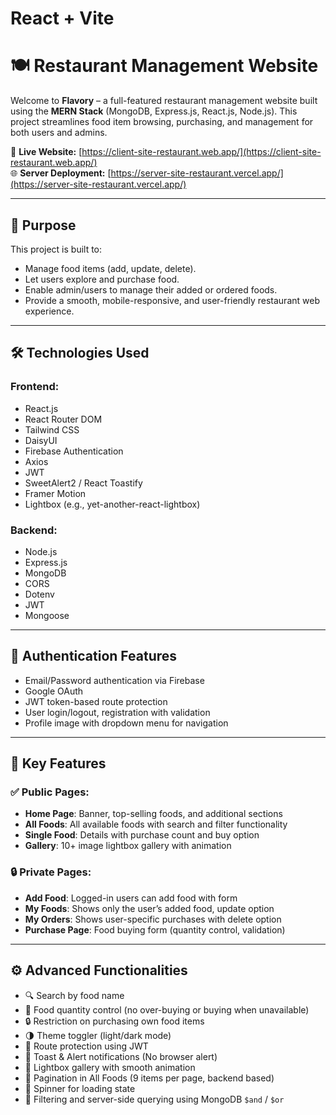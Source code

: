 # React + Vite

# 🍽️ Restaurant Management Website

Welcome to **Flavory** – a full-featured restaurant management website built using the **MERN Stack** (MongoDB, Express.js, React.js, Node.js). This project streamlines food item browsing, purchasing, and management for both users and admins.

🔗 **Live Website:** [https://client-site-restaurant.web.app/](https://client-site-restaurant.web.app/)  
🌐 **Server Deployment:** [https://server-site-restaurant.vercel.app/](https://server-site-restaurant.vercel.app/)

---

## 📌 Purpose

This project is built to:
- Manage food items (add, update, delete).
- Let users explore and purchase food.
- Enable admin/users to manage their added or ordered foods.
- Provide a smooth, mobile-responsive, and user-friendly restaurant web experience.

---

## 🛠️ Technologies Used

### Frontend:
- React.js
- React Router DOM
- Tailwind CSS
- DaisyUI
- Firebase Authentication
- Axios
- JWT
- SweetAlert2 / React Toastify
- Framer Motion
- Lightbox (e.g., yet-another-react-lightbox)

### Backend:
- Node.js
- Express.js
- MongoDB
- CORS
- Dotenv
- JWT
- Mongoose

---

## 🔐 Authentication Features

- Email/Password authentication via Firebase
- Google OAuth
- JWT token-based route protection
- User login/logout, registration with validation
- Profile image with dropdown menu for navigation

---

## 🔑 Key Features

### ✅ Public Pages:
- **Home Page**: Banner, top-selling foods, and additional sections
- **All Foods**: All available foods with search and filter functionality
- **Single Food**: Details with purchase count and buy option
- **Gallery**: 10+ image lightbox gallery with animation

### 🔒 Private Pages:
- **Add Food**: Logged-in users can add food with form
- **My Foods**: Shows only the user’s added food, update option
- **My Orders**: Shows user-specific purchases with delete option
- **Purchase Page**: Food buying form (quantity control, validation)

---

## ⚙️ Advanced Functionalities

- 🔍 Search by food name
- 🧮 Food quantity control (no over-buying or buying when unavailable)
- 🔒 Restriction on purchasing own food items
- 🌗 Theme toggler (light/dark mode)
- 🧭 Route protection using JWT
- 🧾 Toast & Alert notifications (No browser alert)
- 📸 Lightbox gallery with smooth animation
- 📄 Pagination in All Foods (9 items per page, backend based)
- 🔁 Spinner for loading state
- 🔀 Filtering and server-side querying using MongoDB `$and` / `$or`
